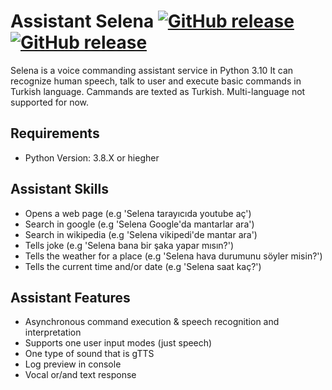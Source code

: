# Assistant Selena [![GitHub release](https://badgen.net/github/release/uemrey0/AssistantSelena)](https://github.com/uemrey0/AssistantSelena/releases/) [![GitHub release](https://img.shields.io/github/last-commit/uemrey0/AssistantSelena.svg)](https://github.com/uemrey0/AssistantSelena/commit/)

Selena is a voice commanding assistant service in Python 3.10 It can recognize human speech, talk to user and execute basic commands in Turkish language. Cammands are texted as Turkish. Multi-language not supported for now.

## Requirements
- Python Version: 3.8.X or hiegher

## Assistant Skills
- Opens a web page (e.g 'Selena tarayıcıda youtube aç')
- Search in google (e.g 'Selena Google'da mantarlar ara')
- Search in wikipedia (e.g 'Selena vikipedi'de mantar ara')
- Tells joke (e.g 'Selena bana bir şaka yapar mısın?')
- Tells the weather for a place (e.g 'Selena hava durumunu söyler misin?')
- Tells the current time and/or date (e.g 'Selena saat kaç?')

## Assistant Features
- Asynchronous command execution & speech recognition and interpretation
- Supports one user input modes (just speech)
- One type of sound that is gTTS
- Log preview in console
- Vocal or/and text response